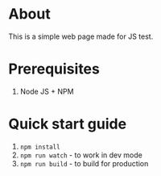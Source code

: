 # About

This is a simple web page made for JS test.

# Prerequisites

1. Node JS + NPM

# Quick start guide

1. ``npm install``
2. ``npm run watch`` - to work in dev mode
3. ``npm run build`` - to build for production
